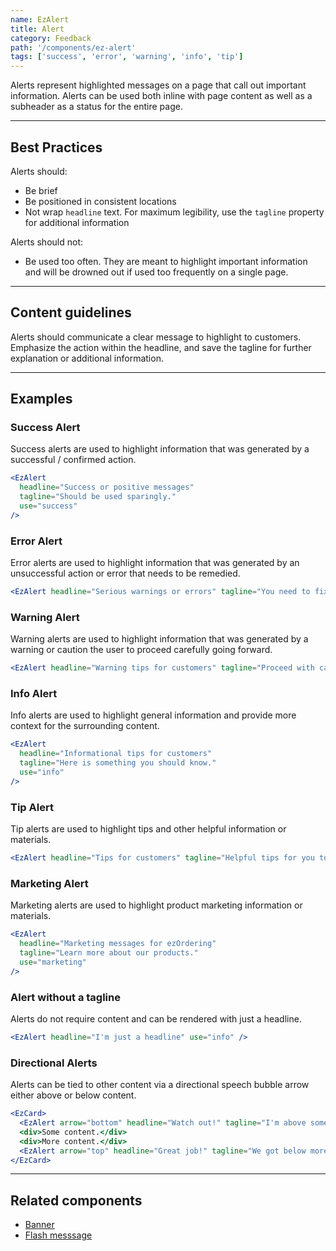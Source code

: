 ```yaml
---
name: EzAlert
title: Alert
category: Feedback
path: '/components/ez-alert'
tags: ['success', 'error', 'warning', 'info', 'tip']
---
```


Alerts represent highlighted messages on a page that call out important information. Alerts can be used both inline with page content as well as a subheader as a status for the entire page.

---

## Best Practices

Alerts should:

- Be brief
- Be positioned in consistent locations
- Not wrap `headline` text. For maximum legibility, use the `tagline` property for additional information

Alerts should not:

- Be used too often. They are meant to highlight important information and will be drowned out if used too frequently on a single page.

---

## Content guidelines

Alerts should communicate a clear message to highlight to customers. Emphasize the action within the headline, and save the tagline for further explanation or additional information.

---

## Examples

### Success Alert

Success alerts are used to highlight information that was generated by a successful / confirmed action.

```jsx
<EzAlert
  headline="Success or positive messages"
  tagline="Should be used sparingly."
  use="success"
/>
```

### Error Alert

Error alerts are used to highlight information that was generated by an unsuccessful action or error that needs to be remedied.

```jsx
<EzAlert headline="Serious warnings or errors" tagline="You need to fix something." use="error" />
```

### Warning Alert

Warning alerts are used to highlight information that was generated by a warning or caution the user to proceed carefully going forward.

```jsx
<EzAlert headline="Warning tips for customers" tagline="Proceed with caution." use="warning" />
```

### Info Alert

Info alerts are used to highlight general information and provide more context for the surrounding content.

```jsx
<EzAlert
  headline="Informational tips for customers"
  tagline="Here is something you should know."
  use="info"
/>
```

### Tip Alert

Tip alerts are used to highlight tips and other helpful information or materials.

```jsx
<EzAlert headline="Tips for customers" tagline="Helpful tips for you to remember." use="tip" />
```

### Marketing Alert

Marketing alerts are used to highlight product marketing information or materials.

```jsx
<EzAlert
  headline="Marketing messages for ezOrdering"
  tagline="Learn more about our products."
  use="marketing"
/>
```

### Alert without a tagline

Alerts do not require content and can be rendered with just a headline.

```jsx
<EzAlert headline="I'm just a headline" use="info" />
```

### Directional Alerts

Alerts can be tied to other content via a directional speech bubble arrow either above or below content.

```jsx
<EzCard>
  <EzAlert arrow="bottom" headline="Watch out!" tagline="I'm above some content." use="warning" />
  <div>Some content.</div>
  <div>More content.</div>
  <EzAlert arrow="top" headline="Great job!" tagline="We got below more content." use="success" />
</EzCard>
```

---

## Related components

- [Banner](/components/ez-banner)
- [Flash messsage](/components/ez-flash-message/)
